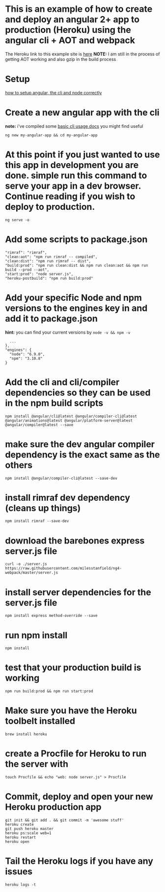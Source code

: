 # This is an example of how to create and deploy an angular 2+ app to production (Heroku) using the angular cli + AOT and webpack

The Heroku link to this example site is [here](https://cryptic-sea-49784.herokuapp.com/)
**NOTE:** I am still in the process of getting AOT working and also gzip in the build process

# Setup
[how to setup angular, the cli and node correctly](https://gist.github.com/milesstanfield/17f980ad4ed6d038a255f8fc3b222add#file-angular-and-node-setup-md)


# Create a new angular app with the cli
**note:** i've compiled some [basic cli usage docs](https://gist.github.com/milesstanfield/147de88d83e5b4eb790b7dd4fb615230#file-angular-cli-usage-md) you might find useful
```
ng new my-angular-app && cd my-angular-app
```

# At this point if you just wanted to use this app in development you are done. simple run this command to serve your app in a dev browser. Continue reading if you wish to deploy to production.
```
ng serve -o
```

# Add some scripts to package.json
```
"rimraf": "rimraf",
"clean:aot": "npm run rimraf -- compiled",
"clean:dist": "npm run rimraf -- dist",
"build:prod": "npm run clean:dist && npm run clean:aot && npm run build --prod --aot",
"start:prod": "node server.js",
"heroku-postbuild": "npm run build:prod"
```

# Add your specific Node and npm versions to the engines key in and add it to package.json
**hint:** you can find your current versions by `node -v && npm -v`
```
  ...
},
"engines": {
  "node": "6.9.0",
  "npm": "3.10.8"
}
```

# Add the cli and cli/compiler dependencies so they can be used in the npm build scripts
```
npm install @angular/cli@latest @angular/compiler-cli@latest @angular/animations@latest @angular/platform-server@latest @angular/compiler@latest --save
```

# make sure the dev angular compiler dependency is the exact same as the others
```
npm install @angular/compiler-cli@latest --save-dev
```


# install rimraf dev dependency (cleans up things)
```
npm install rimraf --save-dev
```

# download the barebones express server.js file
```
curl -o ./server.js https://raw.githubusercontent.com/milesstanfield/ng4-webpack/master/server.js
```

# install server dependencies for the server.js file
```
npm install express method-override --save
```

# run npm install
```
npm install
```

# test that your production build is working
```
npm run build:prod && npm run start:prod
```

# Make sure you have the Heroku toolbelt installed
```
brew install heroku
```

# create a Procfile for Heroku to run the server with
```
touch Procfile && echo "web: node server.js" > Procfile
```

# Commit, deploy and open your new Heroku production app
```
git init && git add . && git commit -m 'awesome stuff'
heroku create
git push heroku master
heroku ps:scale web=1
heroku restart
heroku open
```

# Tail the Heroku logs if you have any issues
```
heroku logs -t
```
